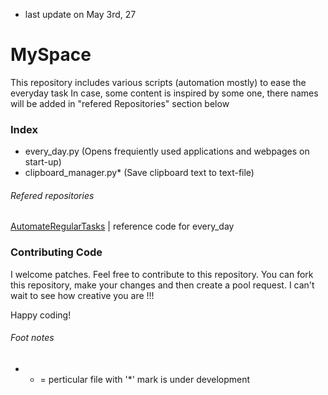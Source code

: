 * last update on May 3rd, 27

# MySpace
This repository includes various scripts (automation mostly) to ease the everyday task
In case, some content is inspired by some one, there names will be added in "refered Repositories" section below

### Index
- every_day.py (Opens frequiently used applications and webpages on start-up)
- clipboard_manager.py* (Save clipboard text to text-file)

###### Refered repositories
[AutomateRegularTasks](https://github.com/linonymous/AutomateRegularTasks) | reference code for every_day

### Contributing Code
I welcome patches. Feel free to contribute to this repository.
You can fork this repository, make your changes and then create a pool request.
I can't wait to see how creative you are !!!

Happy coding!

###### Foot notes
- * = perticular file with '*' mark is under development
